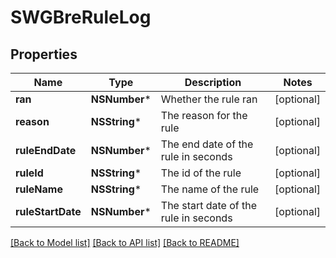 # SWGBreRuleLog

## Properties
Name | Type | Description | Notes
------------ | ------------- | ------------- | -------------
**ran** | **NSNumber*** | Whether the rule ran | [optional] 
**reason** | **NSString*** | The reason for the rule | [optional] 
**ruleEndDate** | **NSNumber*** | The end date of the rule in seconds | [optional] 
**ruleId** | **NSString*** | The id of the rule | [optional] 
**ruleName** | **NSString*** | The name of the rule | [optional] 
**ruleStartDate** | **NSNumber*** | The start date of the rule in seconds | [optional] 

[[Back to Model list]](../README.md#documentation-for-models) [[Back to API list]](../README.md#documentation-for-api-endpoints) [[Back to README]](../README.md)


